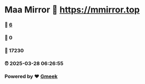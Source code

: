# Maa Mirror :link: https://mmirror.top 
### :page_facing_up: [6](https://mmirror.top/tag.html) 
### :speech_balloon: 0 
### :hibiscus: 17230 
### :alarm_clock: 2025-03-28 06:26:55 
### Powered by :heart: [Gmeek](https://github.com/Meekdai/Gmeek)
